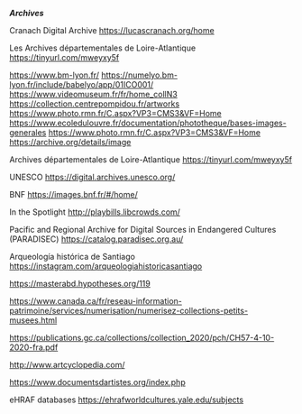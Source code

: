 ***Archives***

Cranach Digital Archive
https://lucascranach.org/home

Les Archives départementales de Loire-Atlantique
https://tinyurl.com/mweyxy5f

https://www.bm-lyon.fr/
https://numelyo.bm-lyon.fr/include/babelyo/app/01ICO001/
https://www.videomuseum.fr/fr/home_collN3
https://collection.centrepompidou.fr/artworks
https://www.photo.rmn.fr/C.aspx?VP3=CMS3&VF=Home
https://www.ecoledulouvre.fr/documentation/phototheque/bases-images-generales
https://www.photo.rmn.fr/C.aspx?VP3=CMS3&VF=Home
https://archive.org/details/image

Archives départementales de Loire-Atlantique 
https://tinyurl.com/mweyxy5f

UNESCO 
https://digital.archives.unesco.org/

BNF
https://images.bnf.fr/#/home/

In the Spotlight 
http://playbills.libcrowds.com/

Pacific and Regional Archive for Digital Sources in Endangered Cultures (PARADISEC)
https://catalog.paradisec.org.au/

Arqueología histórica de Santiago 
https://instagram.com/arqueologiahistoricasantiago

https://masterabd.hypotheses.org/119

https://www.canada.ca/fr/reseau-information-patrimoine/services/numerisation/numerisez-collections-petits-musees.html

https://publications.gc.ca/collections/collection_2020/pch/CH57-4-10-2020-fra.pdf

http://www.artcyclopedia.com/

https://www.documentsdartistes.org/index.php

eHRAF databases
https://ehrafworldcultures.yale.edu/subjects
